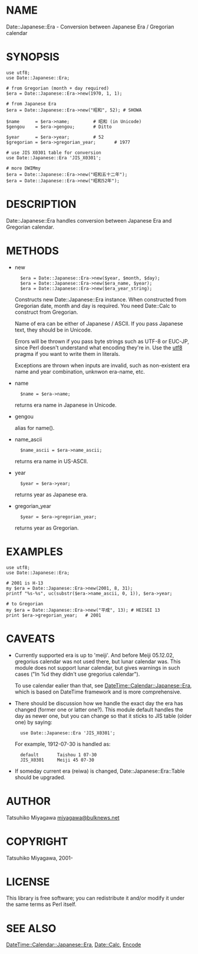 # NAME

Date::Japanese::Era - Conversion between Japanese Era / Gregorian calendar

# SYNOPSIS

    use utf8;
    use Date::Japanese::Era;

    # from Gregorian (month + day required)
    $era = Date::Japanese::Era->new(1970, 1, 1);

    # from Japanese Era
    $era = Date::Japanese::Era->new("昭和", 52); # SHOWA

    $name      = $era->name;         # 昭和 (in Unicode)
    $gengou    = $era->gengou;       # Ditto

    $year      = $era->year;         # 52
    $gregorian = $era->gregorian_year;       # 1977

    # use JIS X0301 table for conversion
    use Date::Japanese::Era 'JIS_X0301';

    # more DWIMmy
    $era = Date::Japanese::Era->new("昭和五十二年");
    $era = Date::Japanese::Era->new("昭和52年");

# DESCRIPTION

Date::Japanese::Era handles conversion between Japanese Era and
Gregorian calendar.

# METHODS

- new

        $era = Date::Japanese::Era->new($year, $month, $day);
        $era = Date::Japanese::Era->new($era_name, $year);
        $era = Date::Japanese::Era->new($era_year_string);

    Constructs new Date::Japanese::Era instance. When constructed from
    Gregorian date, month and day is required. You need Date::Calc to
    construct from Gregorian.

    Name of era can be either of Japanese / ASCII. If you pass Japanese
    text, they should be in Unicode.

    Errors will be thrown if you pass byte strings such as UTF-8 or
    EUC-JP, since Perl doesn't understand what encoding they're in. Use
    the [utf8](https://metacpan.org/pod/utf8) pragma if you want to write them in literals.

    Exceptions are thrown when inputs are invalid, such as non-existent
    era name and year combination, unknwon era-name, etc.

- name

        $name = $era->name;

    returns era name in Japanese in Unicode.

- gengou

    alias for name().

- name\_ascii

        $name_ascii = $era->name_ascii;

    returns era name in US-ASCII.

- year

        $year = $era->year;

    returns year as Japanese era.

- gregorian\_year

        $year = $era->gregorian_year;

    returns year as Gregorian.

# EXAMPLES

    use utf8;
    use Date::Japanese::Era;

    # 2001 is H-13
    my $era = Date::Japanese::Era->new(2001, 8, 31);
    printf "%s-%s", uc(substr($era->name_ascii, 0, 1)), $era->year;

    # to Gregorian
    my $era = Date::Japanese::Era->new("平成", 13); # HEISEI 13
    print $era->gregorian_year;   # 2001

# CAVEATS

- Currently supported era is up to 'meiji'. And before Meiji 05.12.02,
gregorius calendar was not used there, but lunar calendar was. This
module does not support lunar calendar, but gives warnings in such
cases ("In %d they didn't use gregorius calendar").

    To use calendar ealier than that, see
    [DateTime::Calendar::Japanese::Era](https://metacpan.org/pod/DateTime::Calendar::Japanese::Era), which is based on DateTime
    framework and is more comprehensive.

- There should be discussion how we handle the exact day the era has
changed (former one or latter one?). This module default handles the
day as newer one, but you can change so that it sticks to JIS table
(older one) by saying:

        use Date::Japanese::Era 'JIS_X0301';

    For example, 1912-07-30 is handled as:

        default       Taishou 1 07-30
        JIS_X0301     Meiji 45 07-30

- If someday current era (reiwa) is changed, Date::Japanese::Era::Table
should be upgraded.

# AUTHOR

Tatsuhiko Miyagawa <miyagawa@bulknews.net>

# COPYRIGHT

Tatsuhiko Miyagawa, 2001-

# LICENSE

This library is free software; you can redistribute it and/or
modify it under the same terms as Perl itself.

# SEE ALSO

[DateTime::Calendar::Japanese::Era](https://metacpan.org/pod/DateTime::Calendar::Japanese::Era), [Date::Calc](https://metacpan.org/pod/Date::Calc), [Encode](https://metacpan.org/pod/Encode)
